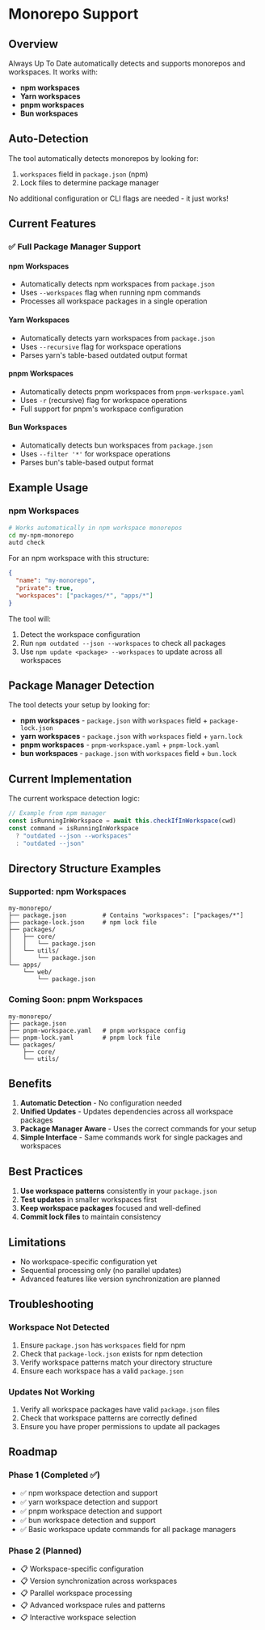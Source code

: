 # Monorepo Support

## Overview

Always Up To Date automatically detects and supports monorepos and workspaces. It works with:

- **npm workspaces**
- **Yarn workspaces**
- **pnpm workspaces**
- **Bun workspaces**

## Auto-Detection

The tool automatically detects monorepos by looking for:

1. `workspaces` field in `package.json` (npm)
2. Lock files to determine package manager

No additional configuration or CLI flags are needed - it just works!

## Current Features

### ✅ Full Package Manager Support

#### npm Workspaces

- Automatically detects npm workspaces from `package.json`
- Uses `--workspaces` flag when running npm commands
- Processes all workspace packages in a single operation

#### Yarn Workspaces

- Automatically detects yarn workspaces from `package.json`
- Uses `--recursive` flag for workspace operations
- Parses yarn's table-based outdated output format

#### pnpm Workspaces

- Automatically detects pnpm workspaces from `pnpm-workspace.yaml`
- Uses `-r` (recursive) flag for workspace operations
- Full support for pnpm's workspace configuration

#### Bun Workspaces

- Automatically detects bun workspaces from `package.json`
- Uses `--filter '*'` for workspace operations
- Parses bun's table-based output format

## Example Usage

### npm Workspaces

```bash
# Works automatically in npm workspace monorepos
cd my-npm-monorepo
autd check
```

For an npm workspace with this structure:

```json
{
  "name": "my-monorepo",
  "private": true,
  "workspaces": ["packages/*", "apps/*"]
}
```

The tool will:

1. Detect the workspace configuration
2. Run `npm outdated --json --workspaces` to check all packages
3. Use `npm update <package> --workspaces` to update across all workspaces

## Package Manager Detection

The tool detects your setup by looking for:

- **npm workspaces** - `package.json` with `workspaces` field + `package-lock.json`
- **yarn workspaces** - `package.json` with `workspaces` field + `yarn.lock`
- **pnpm workspaces** - `pnpm-workspace.yaml` + `pnpm-lock.yaml`
- **bun workspaces** - `package.json` with `workspaces` field + `bun.lock`

## Current Implementation

The current workspace detection logic:

```typescript
// Example from npm manager
const isRunningInWorkspace = await this.checkIfInWorkspace(cwd)
const command = isRunningInWorkspace
  ? "outdated --json --workspaces"
  : "outdated --json"
```

## Directory Structure Examples

### Supported: npm Workspaces

```
my-monorepo/
├── package.json          # Contains "workspaces": ["packages/*"]
├── package-lock.json     # npm lock file
├── packages/
│   ├── core/
│   │   └── package.json
│   └── utils/
│       └── package.json
└── apps/
    └── web/
        └── package.json
```

### Coming Soon: pnpm Workspaces

```
my-monorepo/
├── package.json
├── pnpm-workspace.yaml   # pnpm workspace config
├── pnpm-lock.yaml        # pnpm lock file
└── packages/
    ├── core/
    └── utils/
```

## Benefits

1. **Automatic Detection** - No configuration needed
2. **Unified Updates** - Updates dependencies across all workspace packages
3. **Package Manager Aware** - Uses the correct commands for your setup
4. **Simple Interface** - Same commands work for single packages and workspaces

## Best Practices

1. **Use workspace patterns** consistently in your `package.json`
2. **Test updates** in smaller workspaces first
3. **Keep workspace packages** focused and well-defined
4. **Commit lock files** to maintain consistency

## Limitations

- No workspace-specific configuration yet
- Sequential processing only (no parallel updates)
- Advanced features like version synchronization are planned

## Troubleshooting

### Workspace Not Detected

1. Ensure `package.json` has `workspaces` field for npm
2. Check that `package-lock.json` exists for npm detection
3. Verify workspace patterns match your directory structure
4. Ensure each workspace has a valid `package.json`

### Updates Not Working

1. Verify all workspace packages have valid `package.json` files
2. Check that workspace patterns are correctly defined
3. Ensure you have proper permissions to update all packages

## Roadmap

### Phase 1 (Completed ✅)

- ✅ npm workspace detection and support
- ✅ yarn workspace detection and support
- ✅ pnpm workspace detection and support
- ✅ bun workspace detection and support
- ✅ Basic workspace update commands for all package managers

### Phase 2 (Planned)

- 📋 Workspace-specific configuration
- 📋 Version synchronization across workspaces
- 📋 Parallel workspace processing
- 📋 Advanced workspace rules and patterns
- 📋 Interactive workspace selection
